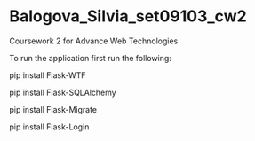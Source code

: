 # Balogova_Silvia_set09103_cw2
Coursework 2 for Advance Web Technologies

To run the application first run the following:

pip install Flask-WTF

pip install Flask-SQLAlchemy

pip install Flask-Migrate

pip install Flask-Login
